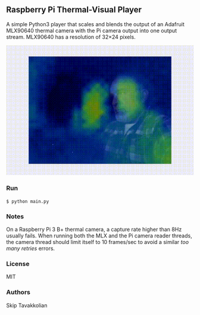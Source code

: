 ## Raspberry Pi Thermal-Visual Player

A simple Python3 player that scales and blends the output of an Adafruit
MLX90640 thermal camera with the Pi camera output into one output stream.
MLX90640 has a resolution of 32×24 pixels.

![example output animated gif](https://github.com/9nut/thermalplayer/blob/master/thermalplayer.gif?raw=true)

### Run
```
$ python main.py
```

### Notes
On a Raspberry Pi 3 B+ thermal camera, a capture rate higher than 8Hz usually
fails. When running both the MLX and the Pi camera reader threads, the camera
thread should limit itself to 10 frames/sec to avoid a similar _too many
retries_ errors.

### License
MIT

### Authors
Skip Tavakkolian


